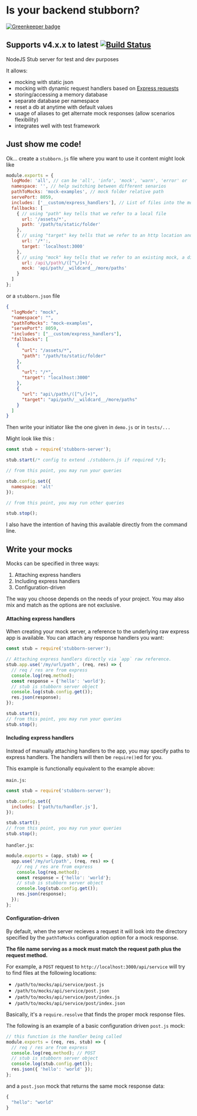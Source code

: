 # Is your backend stubborn?

[![Greenkeeper badge](https://badges.greenkeeper.io/zeachco/stubborn-server.svg)](https://greenkeeper.io/)

## Supports v4.x.x to latest [![Build Status](https://travis-ci.org/zeachco/stubborn-server.png)](https://travis-ci.org/zeachco/stubborn-server)

NodeJS Stub server for test and dev purposes

It allows:

- mocking with static json
- mocking with dynamic request handlers based on [Express requests](http://expressjs.com/en/4x/api.html#req)
- storing/accessing a memory database
- separate database per namespace
- reset a db at anytime with default values
- usage of aliases to get alternate mock responses (allow scenarios flexibility)
- integrates well with test framework

## Just show me code!

Ok... create a `stubborn.js` file where you want to use it content might look like

```javascript
module.exports = {
  logMode: 'all', // can be 'all', 'info', 'mock', 'warn', 'error' or 'none'
  namespace: '', // help switching between different senarios
  pathToMocks: 'mock-examples', // mock folder relative path
  servePort: 8059,
  includes: ['__custom/express_handlers'], // List of files into the mock folder where the express app will be exposed for custom handling
  fallbacks: [
    { // using "path" key tells that we refer to a local file
      url: '/assets/*',
      path: '/path/to/static/folder'
    },
    { // using "target" key tells that we refer to an http location and is treated as a server proxy
      url: '/*':,
      target: 'localhost:3000'
    },
    { // using "mock" key tells that we refer to an existing mock, a direct regex can be used here
      url: /api\/path\/([^\/]+)/,
      mock: 'api/path/__wildcard__/more/paths'
    }
  ]
};
```

or a `stubborn.json` file

```json
{
  "logMode": "mock",
  "namespace": "",
  "pathToMocks": "mock-examples",
  "servePort": 8059,
  "includes": ["__custom/express_handlers"],
  "fallbacks": [
    {
      "url": "/assets/*",
      "path": "/path/to/static/folder"
    },
    {
      "url": "/*",
      "target": "localhost:3000"
    },
    {
      "url": "api\/path\/([^\/]+)",
      "target": "api/path/__wildcard__/more/paths"
    }
  ]
}
```

Then write your initiator like the one given in `demo.js` or in `tests/...`

Might look like this :

```javascript
const stub = require('stubborn-server');

stub.start(/* config to extend ./stubborn.js if required */);

// from this point, you may run your queries

stub.config.set({
  namespace: 'alt'
});

// from this point, you may run other queries

stub.stop();
```

I also have the intention of having this available directly from the command line.

## Write your mocks

Mocks can be specified in three ways:

1. Attaching express handlers
2. Including express handlers
3. Configuration-driven

The way you choose depends on the needs of your project. You may also
mix and match as the options are not exclusive.

#### Attaching express handlers

When creating your mock server, a reference to the underlying raw express app
is available. You can attach any response handlers you want:

```javascript
const stub = require('stubborn-server');

// Attaching express handlers directly via `app` raw reference.
stub.app.use('/my/url/path', (req, res) => {
  // req / res are from express
  console.log(req.method);
  const response = {'hello': 'world'};
  // stub is stubborn server object
  console.log(stub.config.get());
  res.json(response);
});

stub.start();
// from this point, you may run your queries
stub.stop();
```

#### Including express handlers

Instead of manually attaching handlers to the app, you may specify paths to
express handlers. The handlers will then be `require()`ed for you.

This example is functionally equivalent to the example above:

`main.js`:

```javascript
const stub = require('stubborn-server');

stub.config.set({
  includes: ['path/to/handler.js'],
});

stub.start();
// from this point, you may run your queries
stub.stop();
```

`handler.js`:

```javascript
module.exports = (app, stub) => {
  app.use('/my/url/path', (req, res) => {
    // req / res are from express
    console.log(req.method);
    const response = {'hello': 'world'};
    // stub is stubborn server object
    console.log(stub.config.get());
    res.json(response);
  });
};
```

#### Configuration-driven

By default, when the server recieves a request it will look into the directory
specified by the `pathToMocks` configuration option for a mock response.

**The file name serving as a mock must match the request path plus the request
method.**

For example, a `POST` request to `http://localhost:3000/api/service` will try
to find files at the following locations:

 * `/path/to/mocks/api/service/post.js`
 * `/path/to/mocks/api/service/post.json`
 * `/path/to/mocks/api/service/post/index.js`
 * `/path/to/mocks/api/service/post/index.json`


Basically, it's a `require.resolve` that finds the proper mock response files.

The following is an example of a basic configuration driven `post.js` mock:

```javascript
// this function is the handler being called
module.exports = (req, res, stub) => {
  // req / res are from express
  console.log(req.method); // POST
  // stub is stubborn server object
  console.log(stub.config.get());
  res.json({ 'hello': 'world' });
};
```

and a `post.json` mock that returns the same mock response data:

```javascript
{
  "hello": "world"
}

```
